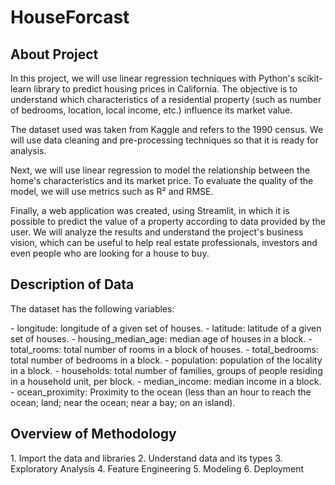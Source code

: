 <h1>HouseForcast</h1>
<h2>About Project</h2>
<p>
In this project, we will use linear regression techniques with Python's scikit-learn library to predict housing prices in California. The objective is to understand which characteristics of a residential property (such as number of bedrooms, location, local income, etc.) influence its market value.
</p>
<p>
The dataset used was taken from Kaggle and refers to the 1990 census. We will use data cleaning and pre-processing techniques so that it is ready for analysis.
</p>
<p>
Next, we will use linear regression to model the relationship between the home's characteristics and its market price. To evaluate the quality of the model, we will use metrics such as R² and RMSE.
</p>
<p>
Finally, a web application was created, using Streamlit, in which it is possible to predict the value of a property according to data provided by the user. We will analyze the results and understand the project's business vision, which can be useful to help real estate professionals, investors and even people who are looking for a house to buy.
</p>
<h2>Description of Data</h2>
<p>The dataset has the following variables:</p>
- longitude: longitude of a given set of houses.
- latitude: latitude of a given set of houses.
- housing_median_age: median age of houses in a block.
- total_rooms: total number of rooms in a block of houses.
- total_bedrooms: total number of bedrooms in a block.
- population: population of the locality in a block.
- households: total number of families, groups of people residing in a household unit, per block.
- median_income: median income in a block.
- ocean_proximity: Proximity to the ocean (less than an hour to reach the ocean; land; near the ocean; near a bay; on an island).
<h2>Overview of Methodology</h2>
1. Import the data and libraries
2. Understand data and its types
3. Exploratory Analysis
4. Feature Engineering
5. Modeling
6. Deployment